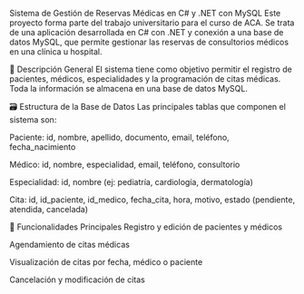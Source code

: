 Sistema de Gestión de Reservas Médicas en C# y .NET con MySQL
Este proyecto forma parte del trabajo universitario para el curso de ACA. Se trata de una aplicación desarrollada en C# con .NET y conexión a una base de datos MySQL, que permite gestionar las reservas de consultorios médicos en una clínica u hospital.

📌 Descripción General
El sistema tiene como objetivo permitir el registro de pacientes, médicos, especialidades y la programación de citas médicas. Toda la información se almacena en una base de datos MySQL.

🗃️ Estructura de la Base de Datos
Las principales tablas que componen el sistema son:

Paciente: id, nombre, apellido, documento, email, teléfono, fecha_nacimiento

Médico: id, nombre, especialidad, email, teléfono, consultorio

Especialidad: id, nombre (ej: pediatría, cardiología, dermatología)

Cita: id, id_paciente, id_medico, fecha_cita, hora, motivo, estado (pendiente, atendida, cancelada)

🧩 Funcionalidades Principales
Registro y edición de pacientes y médicos

Agendamiento de citas médicas

Visualización de citas por fecha, médico o paciente

Cancelación y modificación de citas